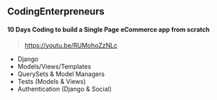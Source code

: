 ## CodingEnterpreneurs

#### 10 Days Coding to build a Single Page eCommerce app from scratch
>   https://youtu.be/RUMohoZzNLc

-   Django
-   Models/Views/Templates
-   QuerySets & Model Managers
-   Tests (Models & Views)
-   Authentication (Django & Social)


